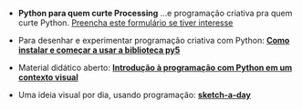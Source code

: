 - **Python para quem curte Processing** ...e programação criativa pra quem curte Python. [Preencha este formulário se tiver interesse](https://www.jotform.com/form/232985272919066)

- Para desenhar e experimentar programação criativa com Python: [**Como instalar e começar a usar a biblioteca py5**](https://abav.lugaralgum.com/como-instalar-py5/)

- Material didático aberto: [**Introdução à programação com Python em um contexto visual**](https://abav.lugaralgum.com/material-aulas/)

- Uma ideia visual por dia, usando programação: [**sketch-a-day**](https://abav.lugaralgum.com/sketch-a-day)